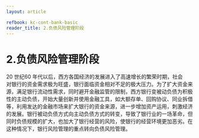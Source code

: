 ```yaml
---
layout: article

refbook: kc-cont-bank-basic
reader_title: 2.负债风险管理阶段
---
```


# 2.负债风险管理阶段

20 世纪60 年代以后，西方各国经济的发展进入了高速增长的繁荣时期，社会<br />
    对银行的资金需求极为旺盛，银行面临资金相对不足的极大压力。为了扩大资金来<br />
    源，满足银行流动性需求，同时避开金融监管的限制，西方银行变被动负债为积极<br />
    性的主动负债，开始大量创新并使用金融工具，如大额存单、回购协议、同业拆借<br />
    等，利用发达的金融市场来扩大银行的资金来源，进一步增加资产运用，刺激经济<br />
    的发展。银行被动负债方式向主动负债方式的转变，导致了银行业的一场革命，但<br />
    同时负债规模的扩大，也加大了银行经营的风险，使银行的经营环境更加恶劣。在<br />
  这种情况下，银行风险管理的重点转向负债风险管理。